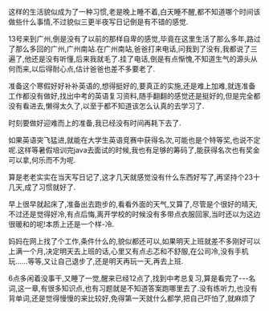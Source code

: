   这样的生活貌似成为了一种习惯,老是晚上睡不着,白天睡不醒,都不知道哪个时间该做些什么事情,不过貌似三更半夜写日记倒是有不错的感觉.

  13号来到广州,倒是没有了以前的那样自卑的感觉,毕竟在这里生活了那么多年,路过了那么多回的广州,广州南站.在广州南站,爸爸打来电话,问我到了没有,我都说了三遍了,他还是没有听懂,后来我就毛了.挂了电话,倒是有点惭愧,不知道生气的源头从何而来,以后得耐心点,估计爸爸也差不多要老了.

  准备这个寒假好好补补英语的,想得挺好的,要真正的实施,还是难上加难,就连准备工作都没有做好,找出中考的英语复习资料,随手翻翻的感觉还是挺好的,但是完全都没有看进去,懒得太久了,以至于都不知道该怎么认真的去学习了.

  时刻要做好迎难而上的准备,我已经没有时间再耗下去了.

  如果英语突飞猛进,就能在大学生英语竞赛中获得名次,可能也是个特等奖,也说不定呢.这样等暑假培训完java去面试的时候,我也有足够的筹码了,能获得名次也有奖金可以拿,何乐而不为呢.

算是老老实实在当天写日记了,这才几天就感觉没有什么东西好写了,再坚持个23十几天,成了习惯就好了.

  早上很早就起床了,准备出去跑步的,看看外面的天气,又算了,尽管是个很好的晴天,不过还是觉得好冷,有点后悔,离开学校的时候没有多带点衣服回家,当时还以为这边很暖和的呢!本质上还是一个样-冷.

  妈妈在网上找了个工作,条件什么的,貌似都还可以,如果明天上班就差不多刚好可以上满一个月,决定明天去上班的话,心里又有点忐忑和不舒服,在公司冷,没有手机玩......等等,又让自己退步了,还是明天再玩一天,再去上班.

  6点多闲着没事干,又睡了一觉,醒来已经12点了,找到中考总复习,算是看完了---名词,这一章,有很多知识点,也有习题就是不知道答案跑哪里去了.没有练听力,也没有背单词,还是觉得慢慢的来比较好,免得第一天就什么都学,把自己吓怕了,就麻烦了